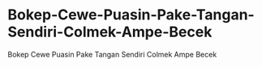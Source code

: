 # Bokep-Cewe-Puasin-Pake-Tangan-Sendiri-Colmek-Ampe-Becek
Bokep Cewe Puasin Pake Tangan Sendiri Colmek Ampe Becek
